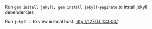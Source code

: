 
Run `gem install jekyll; gem install jekyll-paginate` to install jekyll dependencies

Run `jekyll s` to view in local host: http://127.0.0.1:4000/
